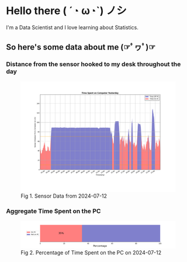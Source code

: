 
# Hello there ( ´◔ ω◔`) ノシ

I'm a Data Scientist and I love learning about Statistics.

## So here's some data about me (☞ﾟヮﾟ)☞


### Distance from the sensor hooked to my desk throughout the day
<figure>
  <picture>
    <source media="(prefers-color-scheme: dark)" srcset="Pi/readme/graphs/lineplot/dark-plot-2024-07-12.png">
    <source media="(prefers-color-scheme: light)" srcset="Pi/readme/graphs/lineplot/light-plot-2024-07-12.png">
    <img alt="Shows a black logo in light color mode and a white one in dark color mode." src="Pi/readme/graphs/lineplot/light-plot-2024-07-12.png">
  </picture>
  <figcaption>Fig 1. Sensor Data from 2024-07-12</figcaption>
</figure>



### Aggregate Time Spent on the PC
<figure>
  <picture>
    <source media="(prefers-color-scheme: dark)" srcset="Pi/readme/graphs/barplot/dark-plot-2024-07-12.png">
    <source media="(prefers-color-scheme: light)" srcset="Pi/readme/graphs/barplot/light-plot-2024-07-12.png">
    <img alt="Shows a black logo in light color mode and a white one in dark color mode." src="Pi/readme/graphs/barplot/light-plot-2024-07-12.png">
  </picture>
  <figcaption>Fig 2. Percentage of Time Spent on the PC on 2024-07-12</figcaption>
</figure>
